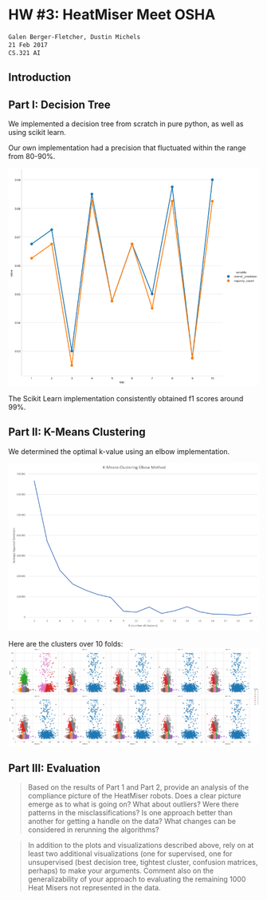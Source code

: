 
# HW #3: HeatMiser Meet OSHA

```
Galen Berger-Fletcher, Dustin Michels
21 Feb 2017
CS.321 AI
```

## Introduction

## Part I: Decision Tree

We implemented a decision tree from scratch in pure python, as well as using scikit learn.

Our own implementation had a precision that fluctuated within the range from 80-90%.

![](images/dec_tree_prec.png)

The Scikit Learn implementation consistently obtained f1 scores around 99%.


## Part II: K-Means Clustering

We determined the optimal k-value using an elbow implementation.

![](images/elbow.png)

Here are the clusters over 10 folds:
![](images/clusters.png)

## Part III: Evaluation

> Based on the results of Part 1 and Part 2, provide an analysis of the compliance picture of the HeatMiser robots. Does a clear picture emerge as to what is going on? What about outliers? Were there patterns in the misclassifications? Is one approach better than another for getting a handle on the data?  What changes can be considered in rerunning the algorithms?

> In addition to the plots and visualizations described above, rely on at least two additional visualizations (one for supervised, one for unsupervised (best decision tree, tightest cluster, confusion matrices, perhaps) to make your arguments. Comment also on the generalizability of your approach to evaluating the remaining 1000 Heat Misers not represented in the data.
